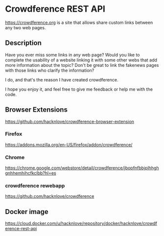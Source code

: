 # Crowdference REST API

https://crowdference.org is a site that allows share custom links between any two web pages.

## Description
Have you ever miss some links in any web page?
Would you like to complete the usability of a website linking it with some other webs that add more information about the topic?
Don't be great to link the fakenews pages with those links who clarify the information?

I do, and that's the reason I have created crowdference.

I hope you enjoy it, and feel free to give me feedback or help me with the code.


## Browser Extensions
https://github.com/hacknlove/crowdference-browser-extension

### Firefox
https://addons.mozilla.org/en-US/firefox/addon/crowdference/

### Chrome
https://chrome.google.com/webstore/detail/crowdference/jbopfnfbbjplhhghgnhhemhihcfkclbb?hl=es

### crowdference rewebapp
https://github.com/hacknlove/crowdference

## Docker image

https://cloud.docker.com/u/hacknlove/repository/docker/hacknlove/crowdference-rest-api
